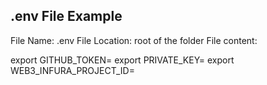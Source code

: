## .env File Example

File Name: .env
File Location: root of the folder
File content:

export GITHUB_TOKEN=
export PRIVATE_KEY=
export WEB3_INFURA_PROJECT_ID=